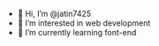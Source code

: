 - 👋 Hi, I’m @jatin7425
- 👀 I’m interested in web development
- 🌱 I’m currently learning font-end

<!---
jatin7425/jatin7425 is a ✨ special ✨ repository because its `README.md` (this file) appears on your GitHub profile.
You can click the Preview link to take a look at your changes.
--->
